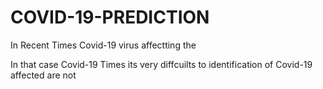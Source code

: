 # COVID-19-PREDICTION


In Recent Times Covid-19 virus affectting the 




In that case Covid-19 Times its very diffcuilts to identification of Covid-19 affected are not 
